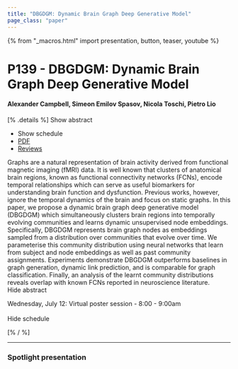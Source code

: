 ```yaml
---
title: "DBGDGM: Dynamic Brain Graph Deep Generative Model"
page_class: "paper"
---
```


{% from "_macros.html" import presentation, button, teaser, youtube %}

# P139 - DBGDGM: Dynamic Brain Graph Deep Generative Model

#### Alexander Campbell, Simeon Emilov Spasov, Nicola Toschi, Pietro Lio

[% .details %]
<a class="toggle_visibility" data-selector=".abstract" data-level="3">Show abstract</a>
- <a class="toggle_visibility" data-selector=".schedule" data-level="3">Show schedule</a>
- <a href="https://openreview.net/pdf?id=WHS3Zv9pxz">PDF</a>
- <a href="https://openreview.net/forum?id=WHS3Zv9pxz">Reviews</a>

<p>
    <span class="abstract">
        Graphs are a natural representation of brain activity derived from functional magnetic imaging (fMRI) data. It is well known that clusters of anatomical brain regions, known as functional connectivity networks (FCNs), encode temporal relationships which can serve as useful biomarkers for understanding brain function and dysfunction. Previous works, however, ignore the temporal dynamics of the brain and focus on static graphs. In this paper, we propose a dynamic brain graph deep generative model (DBGDGM) which simultaneously clusters brain regions into temporally evolving communities and learns dynamic unsupervised node embeddings. Specifically, DBGDGM represents brain graph nodes as embeddings sampled from a distribution over communities that evolve over time. We parameterise this community distribution using neural networks that learn from subject and node embeddings as well as past community assignments. Experiments demonstrate DBGDGM outperforms baselines in graph generation, dynamic link prediction, and is comparable for graph classification. Finally, an analysis of the learnt community distributions reveals overlap with known FCNs reported in neuroscience literature.
        <br>
        <span class="actions"><a class="toggle_visibility" data-level="2">Hide abstract</a></span>
    </span>
</p>

<p>
    <span class="schedule">
        Wednesday, July 12: Virtual poster session - 8:00 - 9:00am<br>
        <br>
        <span class="actions"><a class="toggle_visibility" data-level="2">Hide schedule</a></span>
    </span>
</p>
[% / %]

---


### Spotlight presentation
